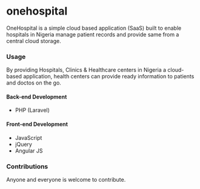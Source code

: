 # onehospital
OneHospital is a simple cloud based application (SaaS) built to enable hospitals in Nigeria manage patient records and provide same from a central cloud storage.

### Usage
By providing Hospitals, Clinics & Healthcare centers in Nigeria a cloud-based application, health centers can provide ready information to patients and doctos on the go.

#### Back-end Development
<ul>
  <li>PHP (Laravel)</li>
</ul>

#### Front-end Development
<ul>
  <li>JavaScript</li>
  <li>jQuery</li>
  <li>Angular JS</li>
</ul>

### Contributions
Anyone and everyone is welcome to contribute. 

